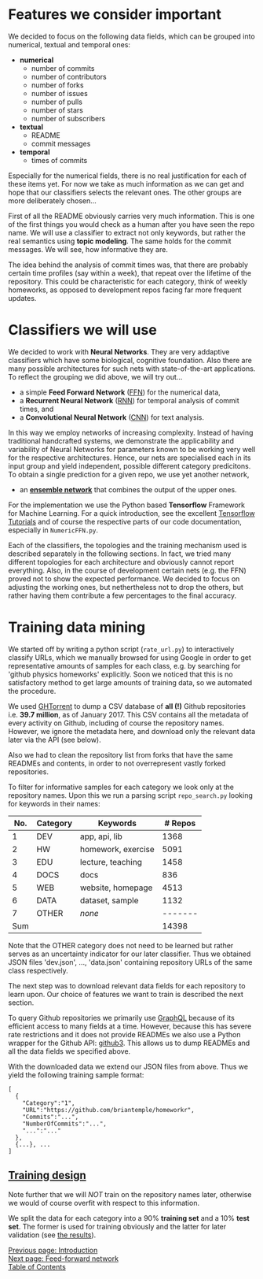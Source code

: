 Features we consider important
==============================
We decided to focus on the following data fields, which can be grouped into
numerical, textual and temporal ones:

* **numerical**
    - number of commits
    - number of contributors
    - number of forks
    - number of issues
    - number of pulls
    - number of stars
    - number of subscribers
* **textual**
    - README
    - commit messages
* **temporal**
    - times of commits

Especially for the numerical fields, there is no real justification for each of these items yet.
For now we take as much information as we can get and hope
that our classifiers selects the relevant ones. The other groups are more
deliberately chosen...

First of all the README obviously carries very much information.
This is one of the first things you would check as a human after
you have seen the repo name. We will use a classifier to extract
not only keywords, but rather the real semantics using **topic modeling**.
The same holds for the commit messages. We will see, how informative they are.

The idea behind the analysis of commit times was, that there are
probably certain time profiles (say within a week), that repeat over the
lifetime of the repository. This could be characteristic for each category,
think of weekly homeworks, as opposed to development repos facing far
more frequent updates.


Classifiers we will use
=======================
We decided to work with **Neural Networks**. They are very addaptive
classifiers which have some biological, cognitive foundation.
Also there are many possible architectures for such nets with state-of-the-art
applications. To reflect the grouping we did above, we will try out...

* a simple **Feed Forward Network** ([FFN](/docs/ffn)) for the numerical data,
* a **Recurrent Neural Network** ([RNN](/docs/rnn)) for temporal analysis of commit times, and
* a **Convolutional Neural Network** ([CNN](/docs/cnn)) for text analysis.

In this way we employ networks of increasing complexity. Instead of
having traditional handcrafted systems, we demonstrate the applicability
and variability of Neural Networks for parameters known to be working
very well for the respective architectures. Hence, our nets are specialised
each in its input group and yield independent, possible different
category predicitons. To obtain a single prediction for a given repo,
we use yet another network,

* an [**ensemble network**](/docs/ensemble) that combines the output of the upper ones.

For the implementation we use the Python based **Tensorflow** Framework
for Machine Learning. For a quick introduction, see the excellent
[Tensorflow Tutorials](https://www.tensorflow.org/tutorials/) and of course
the respective parts of our code documentation, especially in `NumericFFN.py`.

Each of the classifiers, the topologies and the training mechanism
used is described separately in the following sections.
In fact, we tried many different topologies for each architecture
and obviously cannot report everything. Also, in the course of development
certain nets (e.g. the FFN) proved not to show the expected performance.
We decided to focus on adjusting the working ones, but nethertheless
not to drop the others, but rather having them contribute a few percentages
to the final accuracy.

Training data mining
====================
We started off by writing a python script (`rate_url.py`) to interactively classify URLs,
which we manually browsed for using Google in order to get representative
amounts of samples for each class, e.g. by searching for 'github physics homeworks' explicitly.
Soon we noticed that this is no satisfactory method to get large amounts of
training data, so we automated the procedure.

We used [GHTorrent](http://ghtorrent.org/) to dump a CSV database of **all (!)**
Github repositories i.e. **39.7 million**, as of January 2017. This CSV
contains all the metadata of every activity on Github, including of course the repository names.
However, we ignore the metadata here, and download only the relevant data later via the API (see below).

Also we had to clean the repository list from forks that have the same READMEs
and contents, in order to not overrepresent vastly forked repositories.

To filter for informative samples for each category we look only at the repository names.
Upon this we run a parsing script `repo_search.py` looking for keywords in their names:

| No. | Category | Keywords           | # Repos |
|-----|----------|--------------------|---------|
|   1 | DEV      | app, api, lib      |    1368 |
|   2 | HW       | homework, exercise |    5091 |
|   3 | EDU      | lecture, teaching  |    1458 |
|   4 | DOCS     | docs               |     836 |
|   5 | WEB      | website, homepage  |    4513 |
|   6 | DATA     | dataset, sample    |    1132 |
|   7 | OTHER    | _none_             | ------- |
| Sum |          |                    |   14398 |

Note that the OTHER category does not need to be learned but rather serves
as an uncertainty indicator for our later classifier.
Thus we obtained JSON files 'dev.json', ..., 'data.json' containing repository URLs
of the same class respectively.

The next step was to download relevant data fields for each repository to learn upon.
Our choice of features we want to train is described the next section.

To query Github repositories we primarily use [GraphQL](http://graphql.org/)
because of its efficient access to many fields at a time. However,
because this has severe rate restrictions and it does not provide READMEs
we also use a Python wrapper for the Github API:
[github3](https://github.com/sigmavirus24/github3.py).
This allows us to dump READMEs and all the data fields we specified above.

With the downloaded data we extend our JSON files from above.
Thus we yield the following training sample format:

    [
      {
        "Category":"1",
        "URL":"https://github.com/briantemple/homeworkr",
        "Commits":"...",
        "NumberOfCommits":"...",
        "...":"..."
      },
      {...}, ...
    ]


[Training design](/docs/training)
---------------

Note further that we will _NOT_ train on the repository names later,
otherwise we would of course overfit with respect to this information.

We split the data for each category into a 90% **training set** and a
10% **test set**. The former is used for training obviously and the
latter for later validation (see [the results](/docs/results)).

[Previous page: Introduction](/docs/intro)\
[Next page: Feed-forward network](/docs/ffn)\
[Table of Contents](/docs/intro)
